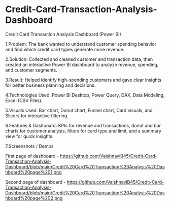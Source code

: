 # Credit-Card-Transaction-Analysis-Dashboard
Credit Card Transaction Analysis Dashboard (Power BI)

1.Problem: 
The bank wanted to understand customer spending behavior and find which credit card types generate more revenue.

2.Solution:
Collected and cleaned customer and transaction data, then created an interactive Power BI dashboard to analyze revenue, spending, and customer segments.

3.Result: 
Helped identify high-spending customers and gave clear insights for better business planning and decisions.

4.Technologies Used:
Power BI Desktop, Power Query, DAX, Data Modeling, Excel (CSV Files).

5.Visuals Used: 
Bar chart, Donut chart, Funnel chart, Card visuals, and Slicers for interactive filtering.

6.Features & Dashboard:
KPIs for revenue and transactions, donut and bar charts for customer analysis, filters for card type and limit, and a summary view for quick insights.

7.Screenshots / Demos

First page of dashboard - https://github.com/VaishnaviB45/Credit-Card-Transaction-Analysis-Dashboard/blob/main/Credit%20Card%20Transaction%20Analysis%20Dashboard%20page%201.png

Second page of dashboard - https://github.com/VaishnaviB45/Credit-Card-Transaction-Analysis-Dashboard/blob/main/Credit%20Card%20Transaction%20Analysis%20Dashboard%20page%202.png
